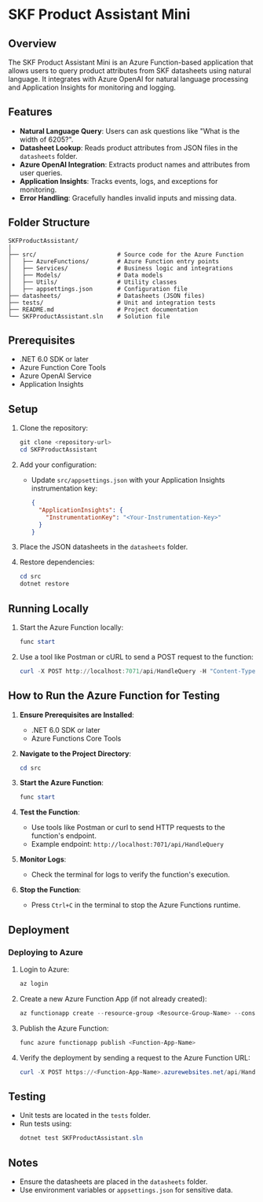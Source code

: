 # SKF Product Assistant Mini

## Overview
The SKF Product Assistant Mini is an Azure Function-based application that allows users to query product attributes from SKF datasheets using natural language. It integrates with Azure OpenAI for natural language processing and Application Insights for monitoring and logging.

## Features
- **Natural Language Query**: Users can ask questions like "What is the width of 6205?".
- **Datasheet Lookup**: Reads product attributes from JSON files in the `datasheets` folder.
- **Azure OpenAI Integration**: Extracts product names and attributes from user queries.
- **Application Insights**: Tracks events, logs, and exceptions for monitoring.
- **Error Handling**: Gracefully handles invalid inputs and missing data.

## Folder Structure
```
SKFProductAssistant/
│
├── src/                       # Source code for the Azure Function
│   ├── AzureFunctions/        # Azure Function entry points
│   ├── Services/              # Business logic and integrations
│   ├── Models/                # Data models
│   ├── Utils/                 # Utility classes
│   ├── appsettings.json       # Configuration file
├── datasheets/                # Datasheets (JSON files)
├── tests/                     # Unit and integration tests
├── README.md                  # Project documentation
└── SKFProductAssistant.sln    # Solution file
```

## Prerequisites
- .NET 6.0 SDK or later
- Azure Function Core Tools
- Azure OpenAI Service
- Application Insights

## Setup
1. Clone the repository:
   ```powershell
   git clone <repository-url>
   cd SKFProductAssistant
   ```

2. Add your configuration:
   - Update `src/appsettings.json` with your Application Insights instrumentation key:
     ```json
     {
       "ApplicationInsights": {
         "InstrumentationKey": "<Your-Instrumentation-Key>"
       }
     }
     ```

3. Place the JSON datasheets in the `datasheets` folder.

4. Restore dependencies:
   ```powershell
   cd src
   dotnet restore
   ```

## Running Locally
1. Start the Azure Function locally:
   ```powershell
   func start
   ```

2. Use a tool like Postman or cURL to send a POST request to the function:
   ```powershell
   curl -X POST http://localhost:7071/api/HandleQuery -H "Content-Type: application/json" -d "{\"query\": \"What is the width of 6205?\"}"
   ```

## How to Run the Azure Function for Testing

1. **Ensure Prerequisites are Installed**:
   - .NET 6.0 SDK or later
   - Azure Functions Core Tools

2. **Navigate to the Project Directory**:
   ```powershell
   cd src
   ```

3. **Start the Azure Function**:
   ```powershell
   func start
   ```

4. **Test the Function**:
   - Use tools like Postman or curl to send HTTP requests to the function's endpoint.
   - Example endpoint: `http://localhost:7071/api/HandleQuery`

5. **Monitor Logs**:
   - Check the terminal for logs to verify the function's execution.

6. **Stop the Function**:
   - Press `Ctrl+C` in the terminal to stop the Azure Functions runtime.

## Deployment
### Deploying to Azure
1. Login to Azure:
   ```powershell
   az login
   ```

2. Create a new Azure Function App (if not already created):
   ```powershell
   az functionapp create --resource-group <Resource-Group-Name> --consumption-plan-location <Location> --runtime dotnet --functions-version 4 --name <Function-App-Name> --storage-account <Storage-Account-Name>
   ```

3. Publish the Azure Function:
   ```powershell
   func azure functionapp publish <Function-App-Name>
   ```

4. Verify the deployment by sending a request to the Azure Function URL:
   ```powershell
   curl -X POST https://<Function-App-Name>.azurewebsites.net/api/HandleQuery -H "Content-Type: application/json" -d "{\"query\": \"What is the width of 6205?\"}"
   ```

## Testing
- Unit tests are located in the `tests` folder.
- Run tests using:
  ```powershell
  dotnet test SKFProductAssistant.sln
  ```

## Notes
- Ensure the datasheets are placed in the `datasheets` folder.
- Use environment variables or `appsettings.json` for sensitive data.


